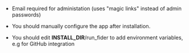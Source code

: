 * Email required for administation (uses "magic links" instead of admin passwords)

* You should manually configure the app after installation.
* You should edit __INSTALL_DIR__/run_fider to add environment variables, e.g for GitHub integration
